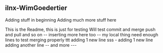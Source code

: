## ilnx-WimGoedertier

Adding stuff in beginning
Adding much more stuff here

This is the Readme, this is just for testing
Will test commit and merge
push and pull
and so on
-- inserting more here too -- my local thing
need enough lines
to test 
merging properly
ttt adding 1 new line
sss - adding 1 new line
adding another line
-- and more ---
